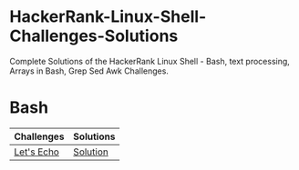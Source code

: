 # HackerRank-Linux-Shell-Challenges-Solutions
Complete Solutions of the HackerRank Linux Shell - Bash, text processing, Arrays in Bash, Grep Sed Awk Challenges.

# Bash
| Challenges                                                                                         | Solutions      
| -------------------------------------------------------------------------------------------        | ------------------------------------------------
| [Let's Echo](https://www.hackerrank.com/challenges/bash-tutorials-lets-echo/problem)               | [Solution](https://github.com/sourav014/HackerRank-Linux-Shell-Challenges-Solutions/blob/main/Challenges/Bash/Let's%20Echo.sh)              

